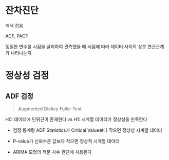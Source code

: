 # 잔차진단



백색 잡음



ACF, PACF

동일한 변수를 시점을 달리하여 관측했을 때 시점에 따라 데이터 사이의 상호 연관관계가 나타나는지





# 정상성 검정

> 



## ADF 검정

>  Augmented Dickey Fuller Test

H0: 데이터에 단위근이 존재한다 vs H1: 시계열 데이터가 정상성을 만족한다

- 검정 통계량 ADF Statistics가 Critical Value보다 작으면 정상성 시계열 데이터

- P-value가 신뢰수준 값보다 작으면 정상적 시계열 데이터 

- ARIMA 모형의 적분 차수 판단에 사용된다